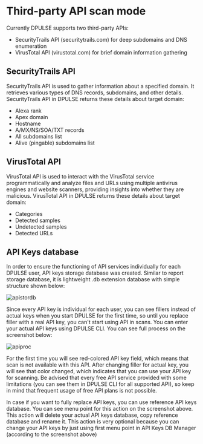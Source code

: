 # Third-party API scan mode

Currently DPULSE supports two third-party APIs: 

* SecurityTrails API (securitytrails.com) for deep subdomains and DNS enumeration
* VirusTotal API (virustotal.com) for brief domain information gathering

## SecurityTrails API 

SecurityTrails API is used to gather information about a specified domain. It retrieves various types of DNS records, subdomains, and other details. SecurityTrails API in DPULSE returns these details about target domain:

* Alexa rank
* Apex domain
* Hostname
* A/MX/NS/SOA/TXT records
* All subdomains list
* Alive (pingable) subdomains list

## VirusTotal API

VirusTotal API is used to interact with the VirusTotal service programmatically and analyze files and URLs using multiple antivirus engines and website scanners, providing insights into whether they are malicious. VirusTotal API in DPULSE returns these details about target domain:

* Categories
* Detected samples
* Undetected samples
* Detected URLs

## API Keys database

In order to ensure the functioning of API services individually for each DPULSE user, API keys storage database was created. Similar to report storage database, it is lightweight .db extension database with simple structure shown below: 

![apistordb](https://github.com/user-attachments/assets/02233813-781e-4bf8-be7c-76ec7627be06)

Since every API key is individual for each user, you can see fillers instead of actual keys when you start DPULSE for the first time, so until you replace filler with a real API key, you can't start using API in scans. You can enter your actual API keys using DPULSE CLI. You can see full process on the screenshot below:

![apiproc](https://github.com/user-attachments/assets/effb27ab-dd4b-4470-b90c-34c6f9a43d8c)

For the first time you will see red-colored API key field, which means that scan is not available with this API. After changing filler for actual key, you will see that color changed, which indicates that you can use your API key for scanning. Be advised that every free API service provided with some limitations (you can see them in DPULSE CLI for all supported API), so keep in mind that frequent usage of free API plans is not possible. 

In case if you want to fully replace API keys, you can use reference API keys database. You can see menu point for this action on the screenshot above. This action will delete your actual API keys database, copy reference database and rename it. This action is very optional because you can change your API keys by just using first menu point in API Keys DB Manager (according to the screenshot above)

